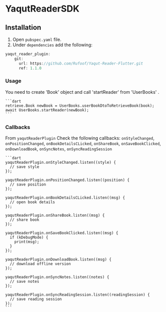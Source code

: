 
# YaqutReaderSDK

## Installation
1. Open `pubspec.yaml` file.
2. Under `dependencies` add the following:

```dart
yaqut_reader_plugin:
    git:
      url: https://github.com/Rufoof/Yaqut-Reader-Flutter.git
      ref: 1.1.0
```


### Usage

You need to create 'Book' object and call 'startReader' from 'UserBooks'
    .

    ```dart
    retrieve.Book newBook = UserBooks.userBookDtoToRetrieveBook(book);
    await UserBooks.startReader(newBook);
    ```  

### Callbacks

From `yaqutReaderPlugin` Check the following callbacks:
    `onStyleChanged`, `onPositionChanged`, `onBookDetailsCLicked`, `onShareBook`,
    `onSaveBookClicked`, `onDownloadBook`, `onSyncNotes`, `onSyncReadingSession`

    ```dart
    yaqutReaderPlugin.onStyleChanged.listen((style) {
      // save style
    });

    yaqutReaderPlugin.onPositionChanged.listen((position) {
      // save position
    });

    yaqutReaderPlugin.onBookDetailsCLicked.listen((msg) {
      // open book details
    });

    yaqutReaderPlugin.onShareBook.listen((msg) {
      // share book
    });

    yaqutReaderPlugin.onSaveBookClicked.listen((msg) {
      if (kDebugMode) {
        print(msg);
      }
    });

    yaqutReaderPlugin.onDownloadBook.listen((msg) {
      // download offline version
    });

    yaqutReaderPlugin.onSyncNotes.listen((notes) {
      // save notes
    });

    yaqutReaderPlugin.onSyncReadingSession.listen((readingSession) {
      // save reading session
    });
    ```
